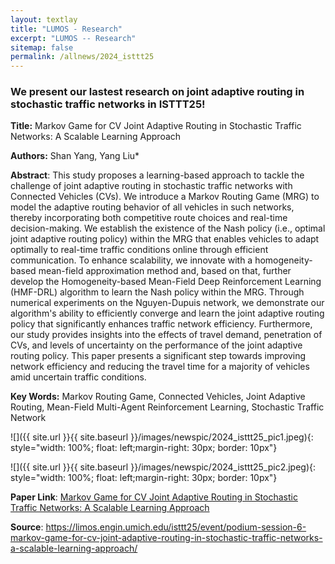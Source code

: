 ```yaml
---
layout: textlay
title: "LUMOS - Research"
excerpt: "LUMOS -- Research"
sitemap: false
permalink: /allnews/2024_isttt25
---
```


### We present our lastest research on joint adaptive routing in stochastic traffic networks in ISTTT25!

**Title:** Markov Game for CV Joint Adaptive Routing in Stochastic Traffic Networks: A Scalable Learning Approach

**Authors:** Shan Yang, Yang Liu*

**Abstract**: This study proposes a learning-based approach to tackle the challenge of joint adaptive routing in stochastic traffic networks with Connected Vehicles (CVs). We introduce a Markov Routing Game (MRG) to model the adaptive routing behavior of all vehicles in such networks, thereby incorporating both competitive route choices and real-time decision-making. We establish the existence of the Nash policy (i.e., optimal joint adaptive routing policy) within the MRG that enables vehicles to adapt optimally to real-time traffic conditions online through efficient  communication. To enhance scalability, we innovate with a homogeneity-based mean-field approximation method and, based on that, further develop the Homogeneity-based Mean-Field Deep Reinforcement Learning (HMF-DRL) algorithm to learn the Nash policy within the MRG. Through numerical experiments on the Nguyen-Dupuis network, we demonstrate our algorithm's ability to efficiently converge and learn the joint adaptive routing policy that significantly enhances traffic network efficiency. Furthermore, our study provides insights into the effects of travel demand, penetration of CVs, and levels of uncertainty on the performance of the joint adaptive routing policy. This paper presents a significant step towards improving network efficiency and reducing the travel time for a majority of vehicles amid uncertain traffic conditions.

**Key Words:** Markov Routing Game, Connected Vehicles, Joint Adaptive Routing, Mean-Field Multi-Agent Reinforcement Learning, Stochastic Traffic Network

![]({{ site.url }}{{ site.baseurl }}/images/newspic/2024_isttt25_pic1.jpeg){: style="width: 100%; float: left;margin-right: 30px; border: 10px"}

![]({{ site.url }}{{ site.baseurl }}/images/newspic/2024_isttt25_pic2.jpeg){: style="width: 100%; float: left;margin-right: 30px; border: 10px"}

<strong>Paper Link</strong>: <a href="https://authors.elsevier.com/a/1jKdFhVEBCe72"> Markov Game for CV Joint Adaptive Routing in Stochastic Traffic Networks: A Scalable Learning Approach</a>

<strong>Source</strong>: <a href="https://limos.engin.umich.edu/isttt25/event/podium-session-6-markov-game-for-cv-joint-adaptive-routing-in-stochastic-traffic-networks-a-scalable-learning-approach/"> https://limos.engin.umich.edu/isttt25/event/podium-session-6-markov-game-for-cv-joint-adaptive-routing-in-stochastic-traffic-networks-a-scalable-learning-approach/</a>

<br><br>

